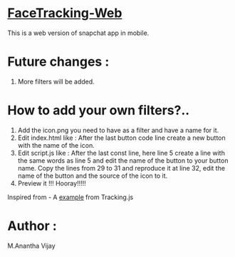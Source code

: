 # [FaceTracking-Web](https://web-snap.herokuapp.com/)

This is a web version of snapchat app in mobile. 

# Future changes :
1. More filters will be added.

# How to add your own filters?..

1. Add the icon.png you need to have as a filter and have a name for it.
2. Edit index.html like :
   After the last button code line create a new button with the name of the icon.
3. Edit script.js like :
   After the last const line, here line  5 create a line with the same words as line 5 and edit the name of the button to your button                     name.
   Copy the lines from 29 to 31 and reproduce it at line 32, edit the name of the button and the source of the icon to it.
 4. Preview it !!! Hooray!!!!!
    

Inspired from - A [example](https://github.com/eduardolundgren/tracking.js/blob/master/examples/face_camera.html) from Tracking.js

# Author :

M.Anantha Vijay
